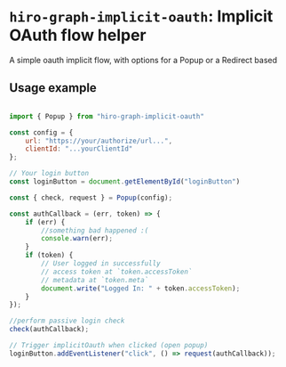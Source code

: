 # `hiro-graph-implicit-oauth`: Implicit OAuth flow helper

A simple oauth implicit flow, with options for a Popup or a Redirect based 

## Usage example

```javascript

import { Popup } from "hiro-graph-implicit-oauth"

const config = {
    url: "https://your/authorize/url...",
    clientId: "...yourClientId"
};

// Your login button
const loginButton = document.getElementById("loginButton")

const { check, request } = Popup(config);

const authCallback = (err, token) => {
    if (err) {
        //something bad happened :(
        console.warn(err);
    }
    if (token) {
        // User logged in successfully
        // access token at `token.accessToken`
        // metadata at `token.meta`
        document.write("Logged In: " + token.accessToken);
    }
});

//perform passive login check
check(authCallback);

// Trigger implicitOauth when clicked (open popup)
loginButton.addEventListener("click", () => request(authCallback));
```

